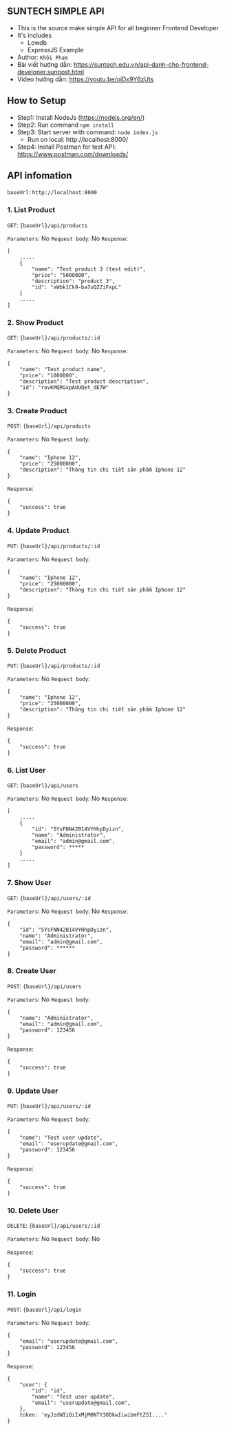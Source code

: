## SUNTECH SIMPLE API

- This is the source make simple API for all beginner Frontend Developer
- It's includes
  - Lowdb
  - ExpressJS Example
- Author: `Khôi Pham`
- Bài viết hướng dẫn: https://suntech.edu.vn/api-danh-cho-frontend-developer.sunpost.html
- Video hướng dẫn: https://youtu.be/oiDx9Y6zUts

## How to Setup

- Step1: Install NodeJs (https://nodejs.org/en/)
- Step2: Run command `npm install`
- Step3: Start server with command: `node index.js`
  - Run on local: http://localhost:8000/
- Step4: Install Postman for test API: https://www.postman.com/downloads/

## API infomation

`baseUrl`: `http://localhost:8000`

### 1. List Product

`GET`: `{baseUrl}/api/products`

`Parameters`: No
`Request body`: No
`Response`:

```
[
    .....
    {
        "name": "Test product 3 (test edit)",
        "price": "5000000",
        "description": "product 3",
        "id": "xWbk1Ck9-ba7uQZZiFxpL"
    }
    .....
]
```

### 2. Show Product

`GET`: `{baseUrl}/api/products/:id`

`Parameters`: No
`Request body`: No
`Response`:

```
{
    "name": "Test product name",
    "price": "1000000",
    "description": "Test product description",
    "id": "rovKMQRGxpAUUQet_dE7W"
}
```

### 3. Create Product

`POST`: `{baseUrl}/api/products`

`Parameters`: No
`Request body`:

```
{
    "name": "Iphone 12",
    "price": "25000000",
    "description": "Thông tin chi tiết sản phẩm Iphone 12"
}
```

`Response`:

```
{
    "success": true
}
```

### 4. Update Product

`PUT`: `{baseUrl}/api/products/:id`

`Parameters`: No
`Request body`:

```
{
    "name": "Iphone 12",
    "price": "25000000",
    "description": "Thông tin chi tiết sản phẩm Iphone 12"
}
```

`Response`:

```
{
    "success": true
}
```

### 5. Delete Product

`PUT`: `{baseUrl}/api/products/:id`

`Parameters`: No
`Request body`:

```
{
    "name": "Iphone 12",
    "price": "25000000",
    "description": "Thông tin chi tiết sản phẩm Iphone 12"
}
```

`Response`:

```
{
    "success": true
}
```

### 6. List User

`GET`: `{baseUrl}/api/users`

`Parameters`: No
`Request body`: No
`Response`:

```
[
    .....
    {
        "id": "5YsFNN42B14VYHhpDyizn",
        "name": "Administrator",
        "email": "admin@gmail.com",
        "password": *****
    }
    .....
]
```

### 7. Show User

`GET`: `{baseUrl}/api/users/:id`

`Parameters`: No
`Request body`: No
`Response`:

```
{
    "id": "5YsFNN42B14VYHhpDyizn",
    "name": "Administrator",
    "email": "admin@gmail.com",
    "password": ******
}
```

### 8. Create User

`POST`: `{baseUrl}/api/users`

`Parameters`: No
`Request body`:

```
{
    "name": "Administrator",
    "email": "admin@gmail.com",
    "password": 123456
}
```

`Response`:

```
{
    "success": true
}
```

### 9. Update User

`PUT`: `{baseUrl}/api/users/:id`

`Parameters`: No
`Request body`:

```
{
    "name": "Test user update",
    "email": "userupdate@gmail.com",
    "password": 123456
}
```

`Response`:

```
{
    "success": true
}
```

### 10. Delete User

`DELETE`: `{baseUrl}/api/users/:id`

`Parameters`: No
`Request body`: No

`Response`:

```
{
    "success": true
}
```

### 11. Login

`POST`: `{baseUrl}/api/login`

`Parameters`: No
`Request body`:

```
{
    "email": "userupdate@gmail.com",
    "password": 123456
}
```

`Response`:

```
{
    "user": {
        "id": "id",
        "name": "Test user update",
        "email": "userupdate@gmail.com",
    },
    token: 'eyJzdWIiOiIxMjM0NTY3ODkwIiwibmFtZSI....'
}
```
